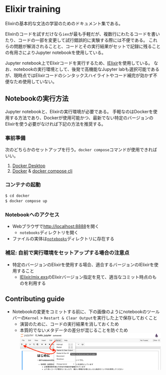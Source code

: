 # Elixir training

Elixirの基本的な文法の学習のためのドキュメント集である。

Elixirのコードを試すだけなら`iex`が最も手軽だが、複数行にわたるコードを書いたり、コードの一部を変更して試行錯誤的に実験する際には不便である。
これらの問題が解消されることと、コードとその実行結果がセットで記録に残ることの有用さによりJupyter notebookを使用している。

Jupyter notebook上でElixirコードを実行するため、[IElixir](https://github.com/pprzetacznik/IElixir)を使用している。
なお、notebookの実行環境として、後発で高機能なJupyter labも選択可能であるが、現時点ではElixirコードのシンタックスハイライトやコード補完が効かず不便なため使用していない。

## Notebookの実行方法

Jupyter notebookと、Elixirの実行環境が必要である。
手軽なのはDockerを使用する方法であり、Dockerが使用可能かつ、最新でない特定のバージョンのElixirを使う必要がなければ下記の方法を推奨する。

### 事前準備

次のどちらかのセットアップを行う。`docker compose`コマンドが使用できればいい。
1. [Docker Desktop](https://www.docker.com/products/docker-desktop)
2. [Docker](https://www.docker.com/) & [docker compose cli](https://github.com/docker/compose-cli)

### コンテナの起動

```sh
$ cd docker
$ docker compose up
```

### Notebookへのアクセス

- Webブラウザで[http://localhost:8888](http://localhost:8888)を開く
  - `notebooks`ディレクトリを開く
- ファイルの実体は[`notebooks`](./notebooks)ディレクトリに存在する

### 補足: 自前で実行環境をセットアップする場合の注意点

- 特定のバージョンのElixirを使用する場合、適合するバージョンのIElixirを使用すること
  - [IElixir/mix.exs](https://github.com/pprzetacznik/IElixir/blob/master/mix.exs)のElixirバージョン指定を見て、適当なコミット時点のものを利用する

## Contributing guide

- Notebookの変更をコミットする前に、下の画像のようにnotebookのツールバーの`Kernel` > `Restart & Clear Output`を実行した上で保存しておくこと
  - 演習のために、コードの実行結果を消しておくため
  - 本質的でないメタデータの差分が混じることを防ぐため
  ![todo before commit](todo_before_commit.png)
